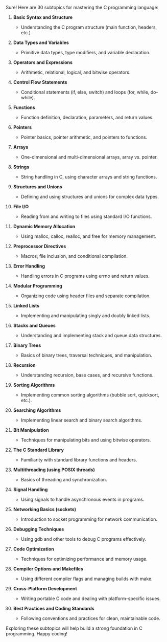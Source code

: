 Sure! Here are 30 subtopics for mastering the C programming language:

1. **Basic Syntax and Structure**
   - Understanding the C program structure (main function, headers, etc.)

2. **Data Types and Variables**
   - Primitive data types, type modifiers, and variable declaration.

3. **Operators and Expressions**
   - Arithmetic, relational, logical, and bitwise operators.

4. **Control Flow Statements**
   - Conditional statements (if, else, switch) and loops (for, while, do-while).

5. **Functions**
   - Function definition, declaration, parameters, and return values.

6. **Pointers**
   - Pointer basics, pointer arithmetic, and pointers to functions.

7. **Arrays**
   - One-dimensional and multi-dimensional arrays, array vs. pointer.

8. **Strings**
   - String handling in C, using character arrays and string functions.

9. **Structures and Unions**
   - Defining and using structures and unions for complex data types.

10. **File I/O**
    - Reading from and writing to files using standard I/O functions.

11. **Dynamic Memory Allocation**
    - Using malloc, calloc, realloc, and free for memory management.

12. **Preprocessor Directives**
    - Macros, file inclusion, and conditional compilation.

13. **Error Handling**
    - Handling errors in C programs using errno and return values.

14. **Modular Programming**
    - Organizing code using header files and separate compilation.

15. **Linked Lists**
    - Implementing and manipulating singly and doubly linked lists.

16. **Stacks and Queues**
    - Understanding and implementing stack and queue data structures.

17. **Binary Trees**
    - Basics of binary trees, traversal techniques, and manipulation.

18. **Recursion**
    - Understanding recursion, base cases, and recursive functions.

19. **Sorting Algorithms**
    - Implementing common sorting algorithms (bubble sort, quicksort, etc.).

20. **Searching Algorithms**
    - Implementing linear search and binary search algorithms.

21. **Bit Manipulation**
    - Techniques for manipulating bits and using bitwise operators.

22. **The C Standard Library**
    - Familiarity with standard library functions and headers.

23. **Multithreading (using POSIX threads)**
    - Basics of threading and synchronization.

24. **Signal Handling**
    - Using signals to handle asynchronous events in programs.

25. **Networking Basics (sockets)**
    - Introduction to socket programming for network communication.

26. **Debugging Techniques**
    - Using gdb and other tools to debug C programs effectively.

27. **Code Optimization**
    - Techniques for optimizing performance and memory usage.

28. **Compiler Options and Makefiles**
    - Using different compiler flags and managing builds with make.

29. **Cross-Platform Development**
    - Writing portable C code and dealing with platform-specific issues.

30. **Best Practices and Coding Standards**
    - Following conventions and practices for clean, maintainable code.

Exploring these subtopics will help build a strong foundation in C programming. Happy coding!